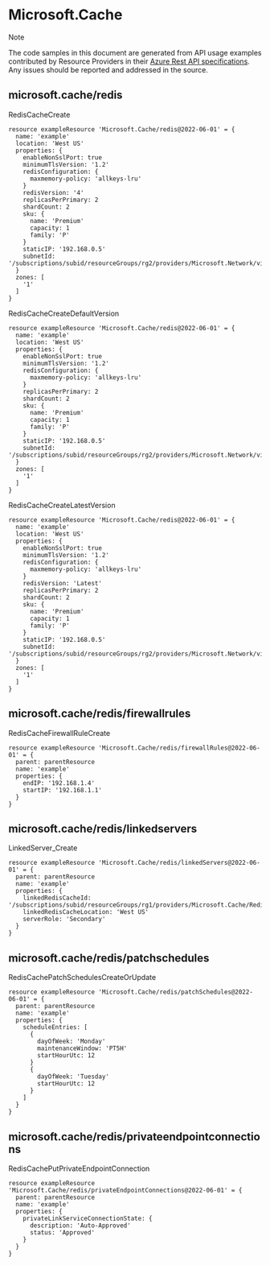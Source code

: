 # Microsoft.Cache
  
> [!NOTE]
> The code samples in this document are generated from API usage examples contributed by Resource Providers in their [Azure Rest API specifications](https://github.com/Azure/azure-rest-api-specs). Any issues should be reported and addressed in the source.


## microsoft.cache/redis

RedisCacheCreate
```bicep
resource exampleResource 'Microsoft.Cache/redis@2022-06-01' = {
  name: 'example'
  location: 'West US'
  properties: {
    enableNonSslPort: true
    minimumTlsVersion: '1.2'
    redisConfiguration: {
      maxmemory-policy: 'allkeys-lru'
    }
    redisVersion: '4'
    replicasPerPrimary: 2
    shardCount: 2
    sku: {
      name: 'Premium'
      capacity: 1
      family: 'P'
    }
    staticIP: '192.168.0.5'
    subnetId: '/subscriptions/subid/resourceGroups/rg2/providers/Microsoft.Network/virtualNetworks/network1/subnets/subnet1'
  }
  zones: [
    '1'
  ]
}
```

RedisCacheCreateDefaultVersion
```bicep
resource exampleResource 'Microsoft.Cache/redis@2022-06-01' = {
  name: 'example'
  location: 'West US'
  properties: {
    enableNonSslPort: true
    minimumTlsVersion: '1.2'
    redisConfiguration: {
      maxmemory-policy: 'allkeys-lru'
    }
    replicasPerPrimary: 2
    shardCount: 2
    sku: {
      name: 'Premium'
      capacity: 1
      family: 'P'
    }
    staticIP: '192.168.0.5'
    subnetId: '/subscriptions/subid/resourceGroups/rg2/providers/Microsoft.Network/virtualNetworks/network1/subnets/subnet1'
  }
  zones: [
    '1'
  ]
}
```

RedisCacheCreateLatestVersion
```bicep
resource exampleResource 'Microsoft.Cache/redis@2022-06-01' = {
  name: 'example'
  location: 'West US'
  properties: {
    enableNonSslPort: true
    minimumTlsVersion: '1.2'
    redisConfiguration: {
      maxmemory-policy: 'allkeys-lru'
    }
    redisVersion: 'Latest'
    replicasPerPrimary: 2
    shardCount: 2
    sku: {
      name: 'Premium'
      capacity: 1
      family: 'P'
    }
    staticIP: '192.168.0.5'
    subnetId: '/subscriptions/subid/resourceGroups/rg2/providers/Microsoft.Network/virtualNetworks/network1/subnets/subnet1'
  }
  zones: [
    '1'
  ]
}
```

## microsoft.cache/redis/firewallrules

RedisCacheFirewallRuleCreate
```bicep
resource exampleResource 'Microsoft.Cache/redis/firewallRules@2022-06-01' = {
  parent: parentResource 
  name: 'example'
  properties: {
    endIP: '192.168.1.4'
    startIP: '192.168.1.1'
  }
}
```

## microsoft.cache/redis/linkedservers

LinkedServer_Create
```bicep
resource exampleResource 'Microsoft.Cache/redis/linkedServers@2022-06-01' = {
  parent: parentResource 
  name: 'example'
  properties: {
    linkedRedisCacheId: '/subscriptions/subid/resourceGroups/rg1/providers/Microsoft.Cache/Redis/cache2'
    linkedRedisCacheLocation: 'West US'
    serverRole: 'Secondary'
  }
}
```

## microsoft.cache/redis/patchschedules

RedisCachePatchSchedulesCreateOrUpdate
```bicep
resource exampleResource 'Microsoft.Cache/redis/patchSchedules@2022-06-01' = {
  parent: parentResource 
  name: 'example'
  properties: {
    scheduleEntries: [
      {
        dayOfWeek: 'Monday'
        maintenanceWindow: 'PT5H'
        startHourUtc: 12
      }
      {
        dayOfWeek: 'Tuesday'
        startHourUtc: 12
      }
    ]
  }
}
```

## microsoft.cache/redis/privateendpointconnections

RedisCachePutPrivateEndpointConnection
```bicep
resource exampleResource 'Microsoft.Cache/redis/privateEndpointConnections@2022-06-01' = {
  parent: parentResource 
  name: 'example'
  properties: {
    privateLinkServiceConnectionState: {
      description: 'Auto-Approved'
      status: 'Approved'
    }
  }
}
```
